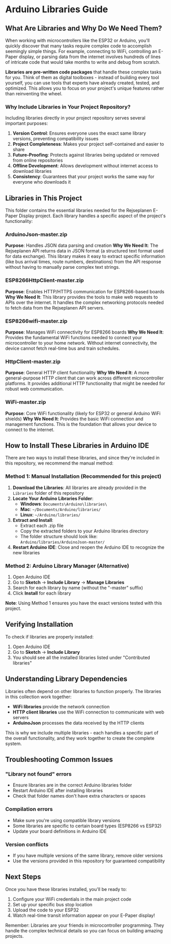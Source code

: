 # Arduino Libraries Guide

## What Are Libraries and Why Do We Need Them?

When working with microcontrollers like the ESP32 or Arduino, you'll quickly discover that many tasks require complex code to accomplish seemingly simple things. For example, connecting to WiFi, controlling an E-Paper display, or parsing data from the internet involves hundreds of lines of intricate code that would take months to write and debug from scratch.

**Libraries are pre-written code packages** that handle these complex tasks for you. Think of them as digital toolboxes - instead of building every tool yourself, you can use tools that experts have already created, tested, and optimized. This allows you to focus on your project's unique features rather than reinventing the wheel.

### Why Include Libraries in Your Project Repository?

Including libraries directly in your project repository serves several important purposes:

1. **Version Control**: Ensures everyone uses the exact same library versions, preventing compatibility issues
2. **Project Completeness**: Makes your project self-contained and easier to share
3. **Future-Proofing**: Protects against libraries being updated or removed from online repositories
4. **Offline Development**: Allows development without internet access to download libraries
5. **Consistency**: Guarantees that your project works the same way for everyone who downloads it

## Libraries in This Project

This folder contains the essential libraries needed for the Rejseplanen E-Paper Display project. Each library handles a specific aspect of the project's functionality:

### ArduinoJson-master.zip
**Purpose**: Handles JSON data parsing and creation
**Why We Need It**: The Rejseplanen API returns data in JSON format (a structured text format used for data exchange). This library makes it easy to extract specific information (like bus arrival times, route numbers, destinations) from the API response without having to manually parse complex text strings.

### ESP8266HttpClient-master.zip
**Purpose**: Enables HTTP/HTTPS communication for ESP8266-based boards
**Why We Need It**: This library provides the tools to make web requests to APIs over the internet. It handles the complex networking protocols needed to fetch data from the Rejseplanen API servers.

### ESP8266wifi-master.zip
**Purpose**: Manages WiFi connectivity for ESP8266 boards
**Why We Need It**: Provides the fundamental WiFi functions needed to connect your microcontroller to your home network. Without internet connectivity, the device cannot fetch real-time bus and train schedules.

### HttpClient-master.zip
**Purpose**: General HTTP client functionality
**Why We Need It**: A more general-purpose HTTP client that can work across different microcontroller platforms. It provides additional HTTP functionality that might be needed for robust web communication.

### WiFi-master.zip
**Purpose**: Core WiFi functionality (likely for ESP32 or general Arduino WiFi shields)
**Why We Need It**: Provides the basic WiFi connection and management functions. This is the foundation that allows your device to connect to the internet.

## How to Install These Libraries in Arduino IDE

There are two ways to install these libraries, and since they're included in this repository, we recommend the manual method:

### Method 1: Manual Installation (Recommended for this project)

1. **Download the Libraries**: All libraries are already provided in the `Libraries` folder of this repository
2. **Locate Your Arduino Libraries Folder**:
   - **Windows**: `Documents\Arduino\libraries\`
   - **Mac**: `~/Documents/Arduino/libraries/`
   - **Linux**: `~/Arduino/libraries/`
3. **Extract and Install**:
   - Extract each .zip file
   - Copy the extracted folders to your Arduino libraries directory
   - The folder structure should look like: `Arduino/libraries/ArduinoJson-master/`
4. **Restart Arduino IDE**: Close and reopen the Arduino IDE to recognize the new libraries

### Method 2: Arduino Library Manager (Alternative)

1. Open Arduino IDE
2. Go to **Sketch** → **Include Library** → **Manage Libraries**
3. Search for each library by name (without the "-master" suffix)
4. Click **Install** for each library

**Note**: Using Method 1 ensures you have the exact versions tested with this project.

## Verifying Installation

To check if libraries are properly installed:

1. Open Arduino IDE
2. Go to **Sketch** → **Include Library**
3. You should see all the installed libraries listed under "Contributed libraries"

## Understanding Library Dependencies

Libraries often depend on other libraries to function properly. The libraries in this collection work together:

- **WiFi libraries** provide the network connection
- **HTTP client libraries** use the WiFi connection to communicate with web servers
- **ArduinoJson** processes the data received by the HTTP clients

This is why we include multiple libraries - each handles a specific part of the overall functionality, and they work together to create the complete system.

## Troubleshooting Common Issues

### "Library not found" errors
- Ensure libraries are in the correct Arduino libraries folder
- Restart Arduino IDE after installing libraries
- Check that folder names don't have extra characters or spaces

### Compilation errors
- Make sure you're using compatible library versions
- Some libraries are specific to certain board types (ESP8266 vs ESP32)
- Update your board definitions in Arduino IDE

### Version conflicts
- If you have multiple versions of the same library, remove older versions
- Use the versions provided in this repository for guaranteed compatibility

## Next Steps

Once you have these libraries installed, you'll be ready to:
1. Configure your WiFi credentials in the main project code
2. Set up your specific bus stop location
3. Upload the code to your ESP32
4. Watch real-time transit information appear on your E-Paper display!

Remember: Libraries are your friends in microcontroller programming. They handle the complex technical details so you can focus on building amazing projects.